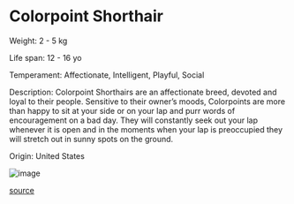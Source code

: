 # Colorpoint Shorthair

Weight: 2 - 5 kg

Life span: 12 - 16 yo

Temperament: Affectionate, Intelligent, Playful, Social

Description: Colorpoint Shorthairs are an affectionate breed, devoted and loyal to their people. Sensitive to their owner’s moods, Colorpoints are more than happy to sit at your side or on your lap and purr words of encouragement on a bad day. They will constantly seek out your lap whenever it is open and in the moments when your lap is preoccupied they will stretch out in sunny spots on the ground.

Origin: United States

![image](https://cdn2.thecatapi.com/images/oSpqGyUDS.jpg)

[source](https://api.thecatapi.com/v1/breeds/csho)

